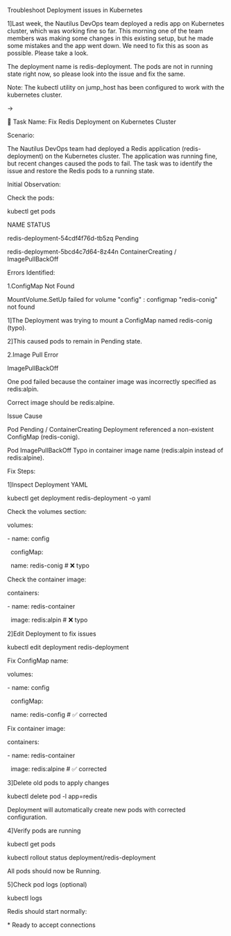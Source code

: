 Troubleshoot Deployment issues in Kubernetes



1]Last week, the Nautilus DevOps team deployed a redis app on Kubernetes cluster, which was working fine so far. This morning one of the team members was making some changes in this existing setup, but he made some mistakes and the app went down. We need to fix this as soon as possible. Please take a look.



The deployment name is redis-deployment. The pods are not in running state right now, so please look into the issue and fix the same.



Note: The kubectl utility on jump\_host has been configured to work with the kubernetes cluster.



->



🧾 Task Name: Fix Redis Deployment on Kubernetes Cluster



Scenario:



The Nautilus DevOps team had deployed a Redis application (redis-deployment) on the Kubernetes cluster. The application was running fine, but recent changes caused the pods to fail. The task was to identify the issue and restore the Redis pods to a running state.





Initial Observation:

Check the pods:

kubectl get pods



NAME	STATUS

redis-deployment-54cdf4f76d-tb5zq	Pending

redis-deployment-5bcd4c7d64-8z44n	ContainerCreating / ImagePullBackOff





Errors Identified:

1.ConfigMap Not Found

MountVolume.SetUp failed for volume "config" : configmap "redis-conig" not found



1]The Deployment was trying to mount a ConfigMap named redis-conig (typo).

2]This caused pods to remain in Pending state.



2.Image Pull Error

ImagePullBackOff

One pod failed because the container image was incorrectly specified as redis:alpin.

Correct image should be redis:alpine.



Issue	Cause

Pod Pending / ContainerCreating	Deployment referenced a non-existent ConfigMap (redis-conig).

Pod ImagePullBackOff	Typo in container image name (redis:alpin instead of redis:alpine).





Fix Steps:

1]Inspect Deployment YAML

kubectl get deployment redis-deployment -o yaml



Check the volumes section:

volumes:

\- name: config

&nbsp; configMap:

&nbsp;   name: redis-conig   # ❌ typo





Check the container image:

containers:

\- name: redis-container

&nbsp; image: redis:alpin   # ❌ typo





2]Edit Deployment to fix issues

kubectl edit deployment redis-deployment



Fix ConfigMap name:

volumes:

\- name: config

&nbsp; configMap:

&nbsp;   name: redis-config   # ✅ corrected





Fix container image:

containers:

\- name: redis-container

&nbsp; image: redis:alpine   # ✅ corrected





3]Delete old pods to apply changes

kubectl delete pod -l app=redis



Deployment will automatically create new pods with corrected configuration.





4]Verify pods are running

kubectl get pods

kubectl rollout status deployment/redis-deployment



All pods should now be Running.





5]Check pod logs (optional)

kubectl logs <pod-name>





Redis should start normally:

\* Ready to accept connections



